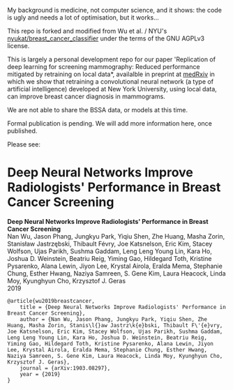 My background is medicine, not computer science, and it shows: the code is ugly and needs a lot of optimisation, but it works...

This repo is forked and modified from Wu et al. / NYU's [nyukat/breast_cancer_classifier](https://github.com/nyukat/breast_cancer_classifier)
under the terms of the GNU AGPLv3 license.
 
This is largely a personal development repo for our paper 'Replication of deep learning for screening mammography: Reduced performance mitigated by retraining on local data*, availalble in preprint at [medRxiv](https://www.medrxiv.org/content/10.1101/2021.05.28.21257892v1)
in which we show that retraining a convolutional neural network (a type of artificial intelligence) developed at New York University, using local data, can improve breast cancer diagnosis in mammograms. 

We are not able to share the BSSA data, or models at this time. 

Formal publication is pending. We will add more information here, once published.
 
Please see:

# Deep Neural Networks Improve Radiologists' Performance in Breast Cancer Screening

**Deep Neural Networks Improve Radiologists' Performance in Breast Cancer Screening**\
Nan Wu, Jason Phang, Jungkyu Park, Yiqiu Shen, Zhe Huang, Masha Zorin, Stanisław Jastrzębski, Thibault Févry, Joe Katsnelson, Eric Kim, Stacey Wolfson, Ujas Parikh, Sushma Gaddam, Leng Leng Young Lin, Kara Ho, Joshua D. Weinstein, Beatriu Reig, Yiming Gao, Hildegard Toth, Kristine Pysarenko, Alana Lewin, Jiyon Lee, Krystal Airola, Eralda Mema, Stephanie Chung, Esther Hwang, Naziya Samreen, S. Gene Kim, Laura Heacock, Linda Moy, Kyunghyun Cho, Krzysztof J. Geras\
2019

    @article{wu2019breastcancer, 
        title = {Deep Neural Networks Improve Radiologists' Performance in Breast Cancer Screening},
        author = {Nan Wu, Jason Phang, Jungkyu Park, Yiqiu Shen, Zhe Huang, Masha Zorin, Stanis\l{}aw Jastrz\k{e}bski, Thibault F\'{e}vry, Joe Katsnelson, Eric Kim, Stacey Wolfson, Ujas Parikh, Sushma Gaddam, Leng Leng Young Lin, Kara Ho, Joshua D. Weinstein, Beatriu Reig, Yiming Gao, Hildegard Toth, Kristine Pysarenko, Alana Lewin, Jiyon Lee, Krystal Airola, Eralda Mema, Stephanie Chung, Esther Hwang, Naziya Samreen, S. Gene Kim, Laura Heacock, Linda Moy, Kyunghyun Cho, Krzysztof J. Geras}, 
        journal = {arXiv:1903.08297},
        year = {2019}
    }
